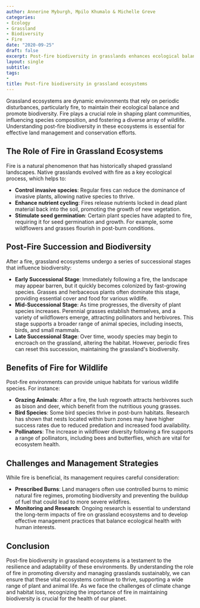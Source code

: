 ```yaml
---
author: Annerine Myburgh, Mpilo Khumalo & Michelle Greve
categories:
- Ecology
- Grassland
- Biodiversity
- Fire
date: "2020-09-25"
draft: false
excerpt: Post-fire biodiversity in grasslands enhances ecological balance, promotes native species, and supports diverse wildlife.
layout: single
subtitle: 
tags:
- 
title: Post-fire biodiversity in grassland ecosystems 
---
```


Grassland ecosystems are dynamic environments that rely on periodic disturbances, particularly fire, to maintain their ecological balance and promote biodiversity. Fire plays a crucial role in shaping plant communities, influencing species composition, and fostering a diverse array of wildlife. Understanding post-fire biodiversity in these ecosystems is essential for effective land management and conservation efforts.

## The Role of Fire in Grassland Ecosystems
Fire is a natural phenomenon that has historically shaped grassland landscapes. Native grasslands evolved with fire as a key ecological process, which helps to:

* __Control invasive species__: Regular fires can reduce the dominance of invasive plants, allowing native species to thrive.
* __Enhance nutrient cycling__: Fires release nutrients locked in dead plant material back into the soil, promoting the growth of new vegetation.
* __Stimulate seed germination__: Certain plant species have adapted to fire, requiring it for seed germination and growth. For example, some wildflowers and grasses flourish in post-burn conditions.

## Post-Fire Succession and Biodiversity

After a fire, grassland ecosystems undergo a series of successional stages that influence biodiversity:

* __Early Successional Stage__: Immediately following a fire, the landscape may appear barren, but it quickly becomes colonized by fast-growing species. Grasses and herbaceous plants often dominate this stage, providing essential cover and food for various wildlife.
* __Mid-Successional Stage__: As time progresses, the diversity of plant species increases. Perennial grasses establish themselves, and a variety of wildflowers emerge, attracting pollinators and herbivores. This stage supports a broader range of animal species, including insects, birds, and small mammals.
* __Late Successional Stage__: Over time, woody species may begin to encroach on the grassland, altering the habitat. However, periodic fires can reset this succession, maintaining the grassland's biodiversity.

## Benefits of Fire for Wildlife

Post-fire environments can provide unique habitats for various wildlife species. For instance:

* __Grazing Animals__: After a fire, the lush regrowth attracts herbivores such as bison and deer, which benefit from the nutritious young grasses.
* __Bird Species__: Some bird species thrive in post-burn habitats. Research has shown that nests located within burn zones may have higher success rates due to reduced predation and increased food availability.
* __Pollinators__: The increase in wildflower diversity following a fire supports a range of pollinators, including bees and butterflies, which are vital for ecosystem health.

## Challenges and Management Strategies

While fire is beneficial, its management requires careful consideration:

* __Prescribed Burns__: Land managers often use controlled burns to mimic natural fire regimes, promoting biodiversity and preventing the buildup of fuel that could lead to more severe wildfires.
* __Monitoring and Research__: Ongoing research is essential to understand the long-term impacts of fire on grassland ecosystems and to develop effective management practices that balance ecological health with human interests.

## Conclusion

Post-fire biodiversity in grassland ecosystems is a testament to the resilience and adaptability of these environments. By understanding the role of fire in promoting diversity and managing grasslands sustainably, we can ensure that these vital ecosystems continue to thrive, supporting a wide range of plant and animal life. As we face the challenges of climate change and habitat loss, recognizing the importance of fire in maintaining biodiversity is crucial for the health of our planet.


